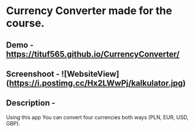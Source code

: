 ﻿# Currency Converter made for the course.

## Demo - https://tituf565.github.io/CurrencyConverter/

## Screenshoot - ![WebsiteView] (https://i.postimg.cc/Hx2LWwPj/kalkulator.jpg)

## Description - 

 Using this app You can convert four currencies both ways (PLN, EUR, USD, GBP).
